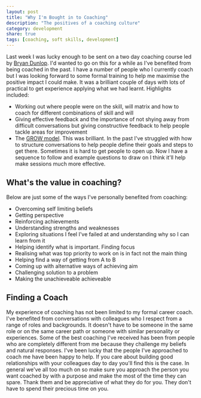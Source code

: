 ```yaml
---
layout: post
title: "Why I'm Bought in to Coaching"
description: "The positives of a coaching culture"
category: development
share: true
tags: [coaching, soft skills, development]
---
```

Last week I was lucky enough to be sent on a two day coaching course led by [Bryan Dunlop](https://twitter.com/bryandunlop). I'd wanted to go on this for a while as I've benefited from being coached in the past. I have a number of people who I currently coach but I was looking forward to some formal training to help me maximise the positive impact I could make. It was a brilliant couple of days with lots of practical to get experience applying what we had learnt. Highlights included: 

* Working out where people were on the skill, will matrix and how to coach for different combinations of skill and will 
* Giving effective feedback and the importance of not shying away from difficult conversations but giving constructive feedback to help people tackle areas for improvement
* The [GROW model](https://en.wikipedia.org/wiki/GROW_model). This was brilliant. In the past I've struggled with how to structure conversations to help people define their goals and steps to get there. Sometimes it is hard to get people to open up. Now I have a sequence to follow and example questions to draw on I think it'll help make sessions much more effective.

## What's the value in coaching?

Below are just some of the ways I've personally benefited from coaching:

* Overcoming self limiting beliefs
* Getting perspective
* Reinforcing achievements
* Understanding strengths and weaknesses
* Exploring situations I feel I've failed at and understanding why so I can learn from it
* Helping identify what is important. Finding focus
* Realising what was top priority to work on is in fact not the main thing
* Helping find a way of getting from A to B
* Coming up with alternative ways of achieving aim 
* Challenging solution to a problem
* Making the unachieveable achieveable

## Finding a Coach

My experience of coaching has not been limited to my formal career coach. I've benefited from conversations with colleagues who I respect from a range of roles and backgrounds. It doesn't have to be someone in the same role or on the same career path or someone with similar personality or experiences. Some of the best coaching I've received has been from people who are completely different from me because they challenge my beliefs and natural responses. I've been lucky that the people I've approached to coach me have been happy to help. If you care about building good relationships with your colleagues day to day you'll find this is the case. In general we've all too much on so make sure you approach the person you want coached by with a purpose and make the most of the time they can spare. Thank them and be appreciative of what they do for you. They don't have to spend their precious time on you.

